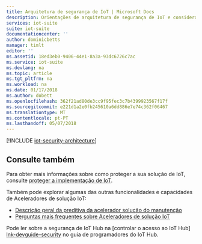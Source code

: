 ```yaml
---
title: Arquitetura de segurança de IoT | Microsoft Docs
description: Orientações de arquitetura de segurança de IoT e considerações
services: iot-suite
suite: iot-suite
documentationcenter: ''
author: dominicbetts
manager: timlt
editor: ''
ms.assetid: 18ed3eb0-9406-44e1-8a3a-93dc6726c7ac
ms.service: iot-suite
ms.devlang: na
ms.topic: article
ms.tgt_pltfrm: na
ms.workload: na
ms.date: 01/17/2018
ms.author: dobett
ms.openlocfilehash: 362f21ad80de3cc9f95fec3c7b4399923567f17f
ms.sourcegitcommit: e221d1a2e0fb245610a6dd886e7e74c362f06467
ms.translationtype: MT
ms.contentlocale: pt-PT
ms.lasthandoff: 05/07/2018
---
```

[!INCLUDE [iot-security-architecture](../../includes/iot-security-architecture.md)]

## <a name="see-also"></a>Consulte também
Para obter mais informações sobre como proteger a sua solução de IoT, consulte [proteger a implementação de IoT][lnk-security-deployment].

Também pode explorar algumas das outras funcionalidades e capacidades de Aceleradores de solução IoT:

* [Descrição geral da preditiva da acelerador solução do manutenção][lnk-predictive-overview]
* [Perguntas mais frequentes sobre Aceleradores de solução IoT][lnk-faq]

Pode ler sobre a segurança de IoT Hub na [controlar o acesso ao IoT Hub] [ lnk-devguide-security] no guia de programadores do IoT Hub.

[lnk-predictive-overview]: iot-suite-predictive-overview.md
[lnk-faq]: iot-suite-faq.md

[lnk-security-deployment]: iot-suite-security-deployment.md
[lnk-devguide-security]: ../iot-hub/iot-hub-devguide-security.md